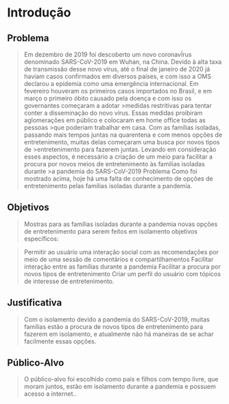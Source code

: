 # Introdução

## Problema
>Em dezembro de 2019 foi descoberto um novo coronavÍrus denominado 
>SARS-CoV-2019 em Wuhan, na China. Devido à alta taxa de transmissão desse novo vírus, até o final de janeiro de 2020 já haviam casos
>confirmados em diversos países, e com isso a OMS declarou a epidemia como uma emergência internacional.
>Em fevereiro houveram os primeiros casos importados no Brasil, e em março o primeiro óbito causado pela doença e com isso os governantes começaram a adotar >medidas restritivas para tentar conter a disseminação do novo vírus. Essas medidas proibiram aglomerações em público e colocaram em home office todas as pessoas >que poderiam trabalhar em casa.
>Com as famílias isoladas, passando mais tempos juntas na quarentena e com menos opções de entretenimento, muitas delas começaram uma busca por novos tipos de >entretenimento para fazerem juntas.
>Levando em consideração esses aspectos, é necessário a criação de um meio para facilitar a procura por novos meios de entretenimento às famílias isoladas durante >a pandemia do SARS-CoV-2019
>Problema
>Como foi mostrado acima, hoje há uma falta de conhecimento de opções de entretenimento pelas famílias isoladas durante a pandemia.

## Objetivos

> Mostras para as famílias isoladas durante a pandemia novas opções de entretenimento para serem feitos em isolamento
>objetivos específicos:

>Permitir ao usuário uma interação social com as recomendações por meio de
>uma sessão de comentários e compartilhamentos
>Facilitar interação entre as famílias durante a pandemia
>Facilitar a procura por novos tipos de entretenimento
>Criar um perfil do usuário com tópicos de interesse de entretenimento.

## Justificativa

> Com o isolamento devido a pandemia do SARS-CoV-2019, muitas famílias
> estão a procura de novos tipos de entretenimento para fazerem em isolamento,
> e atualmente não há maneiras de se achar facilmente essas opções.

## Público-Alvo

>O público-alvo foi escolhido como pais e filhos com tempo livre,
>que moram juntos, estão em isolamento durante a pandemia e possuem acesso a internet.. 
